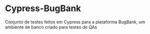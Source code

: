 # Cypress-BugBank
Conjunto de testes feitos em Cypress para a plataforma BugBank, um ambiente de banco criado para testes de QAs

